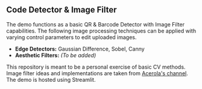 ## Code Detector & Image Filter

The demo functions as a basic QR & Barcode Detector with Image Filter capabilities. The following image processing techniques can be applied with varying control parameters to edit uploaded images.

- **Edge Detectors:** Gaussian Difference, Sobel, Canny  
- **Aesthetic Filters:** *(To be added)*

This repository is meant to be a personal exercise of basic CV methods. Image filter ideas and implementations are taken from [Acerola's channel](https://www.youtube.com/@Acerola). The demo is hosted using Streamlit.
